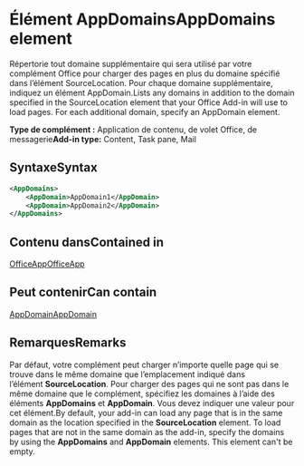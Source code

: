 # <a name="appdomains-element"></a><span data-ttu-id="d4b1a-101">Élément AppDomains</span><span class="sxs-lookup"><span data-stu-id="d4b1a-101">AppDomains element</span></span>

<span data-ttu-id="d4b1a-p101">Répertorie tout domaine supplémentaire qui sera utilisé par votre complément Office pour charger des pages en plus du domaine spécifié dans l’élément SourceLocation. Pour chaque domaine supplémentaire, indiquez un élément AppDomain.</span><span class="sxs-lookup"><span data-stu-id="d4b1a-p101">Lists any domains in addition to the domain specified in the SourceLocation element that your Office Add-in will use to load pages. For each additional domain, specify an AppDomain element.</span></span>

 <span data-ttu-id="d4b1a-104">**Type de complément :** Application de contenu, de volet Office, de messagerie</span><span class="sxs-lookup"><span data-stu-id="d4b1a-104">**Add-in type:** Content, Task pane, Mail</span></span>

## <a name="syntax"></a><span data-ttu-id="d4b1a-105">Syntaxe</span><span class="sxs-lookup"><span data-stu-id="d4b1a-105">Syntax</span></span>

```XML
<AppDomains>
    <AppDomain>AppDomain1</AppDomain>
    <AppDomain>AppDomain2</AppDomain>
</AppDomains>
```

## <a name="contained-in"></a><span data-ttu-id="d4b1a-106">Contenu dans</span><span class="sxs-lookup"><span data-stu-id="d4b1a-106">Contained in</span></span>

[<span data-ttu-id="d4b1a-107">OfficeApp</span><span class="sxs-lookup"><span data-stu-id="d4b1a-107">OfficeApp</span></span>](officeapp.md)

## <a name="can-contain"></a><span data-ttu-id="d4b1a-108">Peut contenir</span><span class="sxs-lookup"><span data-stu-id="d4b1a-108">Can contain</span></span>

[<span data-ttu-id="d4b1a-109">AppDomain</span><span class="sxs-lookup"><span data-stu-id="d4b1a-109">AppDomain</span></span>](appdomain.md)

## <a name="remarks"></a><span data-ttu-id="d4b1a-110">Remarques</span><span class="sxs-lookup"><span data-stu-id="d4b1a-110">Remarks</span></span>

<span data-ttu-id="d4b1a-p102">Par défaut, votre complément peut charger n’importe quelle page qui se trouve dans le même domaine que l’emplacement indiqué dans l’élément **SourceLocation**. Pour charger des pages qui ne sont pas dans le même domaine que le complément, spécifiez les domaines à l’aide des éléments **AppDomains** et **AppDomain**. Vous devez indiquer une valeur pour cet élément.</span><span class="sxs-lookup"><span data-stu-id="d4b1a-p102">By default, your add-in can load any page that is in the same domain as the location specified in the **SourceLocation** element. To load pages that are not in the same domain as the add-in, specify the domains by using the **AppDomains** and **AppDomain** elements. This element can't be empty.</span></span> 

